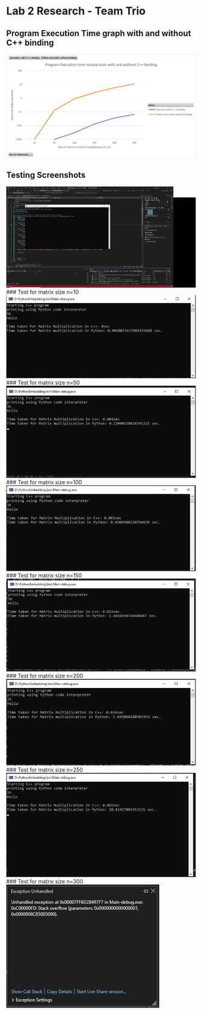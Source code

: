 # Lab 2 Research - Team Trio

## Program Execution Time graph with and without C++ binding

<img src="https://github.com/Sushmitha-93/Python---C-Binding/blob/54e8a078878ccf1245310781285c4bc5aa431255/Execution%20time%20graph.png" />

## Testing Screenshots
<img src="https://github.com/Sushmitha-93/Python---C-Binding/blob/7b02351ff4bab9149e19bb65a930c4d321fed4d7/program%20execution%20on%20visual%20studio%20screenshot.png">
### Test for matrix size n=10
<img src="https://github.com/Sushmitha-93/Python---C-Binding/blob/54e8a078878ccf1245310781285c4bc5aa431255/size%2010.png" />
### Test for matrix size n=50
<img src="https://github.com/Sushmitha-93/Python---C-Binding/blob/54e8a078878ccf1245310781285c4bc5aa431255/size%2050.png" />
### Test for matrix size n=100
<img src="https://github.com/Sushmitha-93/Python---C-Binding/blob/54e8a078878ccf1245310781285c4bc5aa431255/Execution%20time%20for%20matrix%20size%20100.png" />
### Test for matrix size n=150
<img src="https://github.com/Sushmitha-93/Python---C-Binding/blob/54e8a078878ccf1245310781285c4bc5aa431255/size%20150.png" />
### Test for matrix size n=200
<img src="https://github.com/Sushmitha-93/Python---C-Binding/blob/54e8a078878ccf1245310781285c4bc5aa431255/size%20200.png" />
### Test for matrix size n=250
<img src="https://github.com/Sushmitha-93/Python---C-Binding/blob/54e8a078878ccf1245310781285c4bc5aa431255/Size%20250.png" />
### Test for matrix size n=300
<img src="https://github.com/Sushmitha-93/Python---C-Binding/blob/54e8a078878ccf1245310781285c4bc5aa431255/Size%20300%20-%20Stack%20overflow%20exception%20in%20C++.png" />
